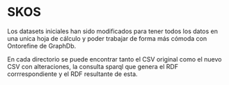 # SKOS

Los datasets iniciales han sido modificados para tener todos los datos en una unica hoja de cálculo y poder trabajar de forma más cómoda con Ontorefine de GraphDb.

En cada directorio se puede encontrar tanto el CSV original como el nuevo CSV con alteraciones, la consulta sparql que genera el RDF corrrespondiente y el RDF resultante de esta.
